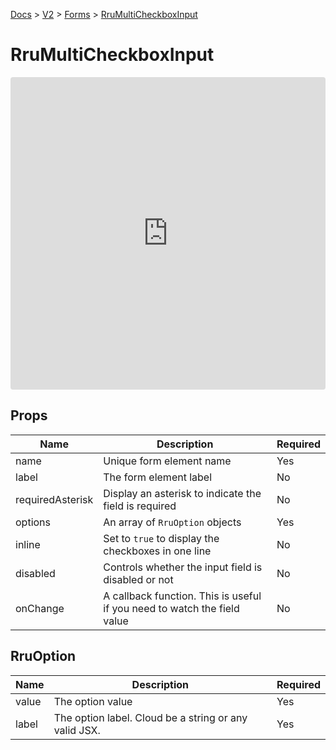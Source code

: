 [Docs](/) > [V2](/docs/v2/get-started) > [Forms](/docs/v2/components/RruForm) > [RruMultiCheckboxInput](/docs/v2/components/RruMultiCheckboxInput)

# RruMultiCheckboxInput

<iframe src="https://codesandbox.io/embed/rrumulticheckboxinput-vd5rdf?autoresize=1&fontsize=14&theme=dark&view=preview"
  style="width:100%; height:500px; border:0; border-radius: 4px; overflow:hidden;"
  title="RruMultiCheckboxInput"
  allow="accelerometer; ambient-light-sensor; camera; encrypted-media; geolocation; gyroscope; hid; microphone; midi; payment; usb; vr; xr-spatial-tracking"
  sandbox="allow-forms allow-modals allow-popups allow-presentation allow-same-origin allow-scripts"
></iframe>

## Props

| Name             | Description                                                              | Required |
| ---------------- | ------------------------------------------------------------------------ | -------- |
| name             | Unique form element name                                                 | Yes      |
| label            | The form element label                                                   | No       |
| requiredAsterisk | Display an asterisk to indicate the field is required                    | No       |
| options          | An array of `RruOption` objects                                          | Yes      |
| inline           | Set to `true` to display the checkboxes in one line                      | No       |
| disabled         | Controls whether the input field is disabled or not                      | No       |
| onChange         | A callback function. This is useful if you need to watch the field value | No       |

## RruOption

| Name  | Description                                           | Required |
| ----- | ----------------------------------------------------- | -------- |
| value | The option value                                      | Yes      |
| label | The option label. Cloud be a string or any valid JSX. | Yes      |
